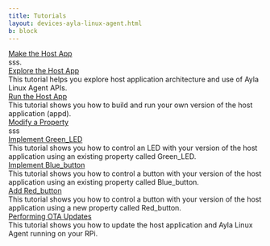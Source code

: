 ```yaml
---
title: Tutorials
layout: devices-ayla-linux-agent.html
b: block
---
```


<div class="row hspace">
<div class="col-lg-3 col-md-5 col-sm-12">
<a href="/devices/ayla-linux-agent/tutorials/make-the-host-app/">Make the Host App</a>
</div>
<div class="col-lg-9 col-md-7 col-sm-12">
sss.
</div>
</div>

<div class="row hspace">
<div class="col-lg-3 col-md-5 col-sm-12">
<a href="/devices/ayla-linux-agent/tutorials/explore-the-host-app/">Explore the Host App</a>
</div>
<div class="col-lg-9 col-md-7 col-sm-12">
This tutorial helps you explore host application architecture and use of Ayla Linux Agent APIs.
</div>
</div>

<div class="row hspace">
<div class="col-lg-3 col-md-5 col-sm-12">
<a href="/devices/ayla-linux-agent/tutorials/run-the-host-app/">Run the Host App</a>
</div>
<div class="col-lg-9 col-md-7 col-sm-12">
This tutorial shows you how to build and run your own version of the host application (appd).
</div>
</div>

<div class="row hspace">
<div class="col-lg-3 col-md-5 col-sm-12">
<a href="/devices/ayla-linux-agent/tutorials/modify-a-property/">Modify a Property</a>
</div>
<div class="col-lg-9 col-md-7 col-sm-12">
sss
</div>
</div>

<div class="row hspace">
<div class="col-lg-3 col-md-5 col-sm-12">
<a href="/devices/ayla-linux-agent/tutorials/implement-green-led/">Implement Green_LED</a>
</div>
<div class="col-lg-9 col-md-7 col-sm-12">
This tutorial shows you how to control an LED with your version of the host application using an existing property called Green_LED.
</div>
</div>

<div class="row hspace">
<div class="col-lg-3 col-md-5 col-sm-12">
<a href="/devices/ayla-linux-agent/tutorials/implement-blue-button/">Implement Blue_button</a>
</div>
<div class="col-lg-9 col-md-7 col-sm-12">
This tutorial shows you how to control a button with your version of the host application using an existing property called Blue_button.
</div>
</div>

<div class="row hspace">
<div class="col-lg-3 col-md-5 col-sm-12">
<a href="/devices/ayla-linux-agent/tutorials/add-red-button/">Add Red_button</a>
</div>
<div class="col-lg-9 col-md-7 col-sm-12">
This tutorial shows you how to control a button with your version of the host application using a new property called Red_button.
</div>
</div>

<div class="row hspace">
<div class="col-lg-3 col-md-5 col-sm-12">
<a href="/devices/ayla-linux-agent/tutorials/perform-ota-updates/">Performing OTA Updates</a>
</div>
<div class="col-lg-9 col-md-7 col-sm-12">
This tutorial shows you how to update the host application and Ayla Linux Agent running on your RPi.
</div>
</div>


